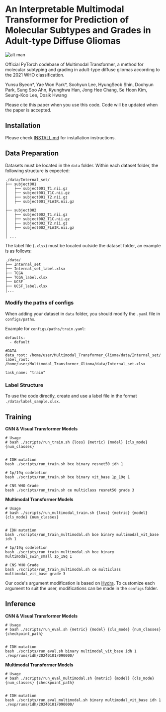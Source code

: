 # An Interpretable Multimodal Transformer for Prediction of Molecular Subtypes and Grades in Adult-type Diffuse Gliomas

![alt man](./figures/main_figure.png)

Official PyTorch codebase of Multimodal Transformer, a method for molecular subtyping and grading in adult-type diffuse gliomas according to the 2021 WHO classification.

Yunsu Byeon*, Yae Won Park*, Soohyun Lee, HyungSeob Shin, Doohyun Park, Sung Soo Ahn, Kyunghwa Han, Jong Hee Chang, Se Hoon Kim, Seung-Koo Lee, Dosik Hwang


Please cite this paper when you use this code.
Code will be updated when the paper is accepted.

## Installation
Please check [INSTALL.md](INSTALL.md) for installation instructions.

## Data Preparation
Datasets must be located in the `data` folder. Within each dataset folder, the following structure is expected:

```
./data/Internal_set/
├── subject001
│   ├── subject001_T1.nii.gz
│   ├── subject001_T1C.nii.gz
│   ├── subject001_T2.nii.gz
│   ├── subject001_FLAIR.nii.gz
│
├── subject002
│   ├── subject002_T1.nii.gz
│   ├── subject002_T1C.nii.gz
│   ├── subject002_T2.nii.gz
│   ├── subject002_FLAIR.nii.gz
│
│ ...
```
The label file (`.xlsx`) must be located outside the dataset folder, an example is as follows:
```
./data/
├── Internal_set
├── Internal_set_label.xlsx
├── TCGA
├── TCGA_label.xlsx
├── UCSF
├── UCSF_label.xlsx
│...
```

### Modify the paths of configs
When adding your dataset in `data` folder, you should modify the `.yaml` file in `configs/paths`.

Example for `configs/paths/train.yaml`:
```
defaults:
  - default

#DATA
data_root: /home/user/Multimodal_Transformer_Glioma/data/Internal_set/
label_root: /home/user/Multimodal_Transformer_Glioma/data/Internal_set.xlsx

task_name: "train"

```

### Label Structure
To use the code directly, create and use a label file in the format `./data/label_sample.xlsx`.


## Training

**CNN & Visual Transformer Models**
```
# Usage
# bash ./scripts/run_train.sh {loss} {metric} {model} {cls_mode} {num_classes}


# IDH mutation
bash ./scripts/run_train.sh bce binary resnet50 idh 1

# 1p/19q codeletion
bash ./scripts/run_train.sh bce binary vit_base 1p_19q 1

# CNS WHO Grade
bash ./scripts/run_train.sh ce multiclass resnet50 grade 3
```

**Multimodal Transformer Models**
```
# Usage
# bash ./scripts/run_multimodal_train.sh {loss} {metric} {model} {cls_mode} {num_classes}


# IDH mutation
bash ./scripts/run_train_multimodal.sh bce binary multimodal_vit_base idh 1

# 1p/19q codeletion
bash ./scripts/run_train_multimodal.sh bce binary multimodal_swin_small 1p_19q 1

# CNS WHO Grade
bash ./scripts/run_train_multimodal.sh ce multiclass multimodal_vit_base grade 3
```

Our code's argument modification is based on [Hydra](https://hydra.cc/). To customize each argument to suit the user, modifications can be made in the `configs` folder.



## Inference
**CNN & Visual Transformer Models**
```
# Usage
# bash ./scripts/run_eval.sh {metric} {model} {cls_mode} {num_classes} {checkpoint_path}


# IDH mutation
bash ./scripts/run_eval.sh binary multimodal_vit_base idh 1 ./exp/runs/idh/20240101/090000/
```

**Multimodal Transformer Models**
```
# Usage
# bash ./scripts/run_eval_multimodal.sh {metric} {model} {cls_mode} {num_classes} {checkpoint_path}


# IDH mutation
bash ./scripts/run_eval_multimodal.sh binary multimodal_vit_base idh 1 ./exp/runs/idh/20240101/090000/
```

